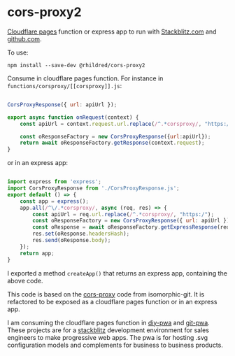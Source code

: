 # cors-proxy2
[Cloudflare pages](https://developers.cloudflare.com/pages/platform/functions/) function or express app to run with [Stackblitz.com](https://stackblitz.com) and [github.com](https://github.com).

To use:

`npm install --save-dev @rhildred/cors-proxy2`

Consume in cloudflare pages function. For instance in `functions/corsproxy/[[corsproxy]].js`:

```javascript

CorsProxyResponse({ url: apiUrl });

export async function onRequest(context) {
    const apiUrl = context.request.url.replace(/^.*corsproxy/, "https://codeload.github.com");

    const oResponseFactory = new CorsProxyResponse({url:apiUrl});
    return await oResponseFactory.getResponse(context.request);
}

```

or in an express app:

```javascript

import express from 'express';
import CorsProxyResponse from './CorsProxyResponse.js';
export default () => {
    const app = express();
    app.all(/^\/.*corsproxy/, async (req, res) => {
        const apiUrl = req.url.replace(/^.*corsproxy/, "https:/");
        const oResponseFactory = new CorsProxyResponse({ url: apiUrl });
        const oResponse = await oResponseFactory.getExpressResponse(req);
        res.set(oResponse.headersHash);
        res.send(oResponse.body);
    });
    return app;
}

```
I exported a method `createApp()` that returns an express app, containing the above code.

This code is based on the [cors-proxy](https://github.com/isomorphic-git/cors-proxy) code from isomorphic-git. It is refactored to be exposed as a cloudflare pages function or in an express app.

I am consuming the cloudflare pages function in [diy-pwa](https://github.com/diy-pwa/diy-pwa) and [git-pwa](https://github.com/diy-pwa/git-pwa). These projects are for a [stackblitz](https://stackblitz.com) development environment for sales engineers to make progressive web apps. The pwa is for hosting .svg configuration models and complements for business to business products.
